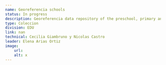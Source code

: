 ```yaml
---
name: Georeferencia schools
status: In progress
description: Georeferencia data repository of the preschool, primary and secondary public schools of ALC.The repository will have a georefenized base of school buildings for each country, and a base of 14 key attributes at school level based on adsinsitative data, which is possible to identify with the ID of the building.We are currently riding the repository, and we plan to leave the layers loaded in SCL data at the end of 2024 with at least 15 countries of the region this is the base input for various spatial analysis projects that we are planning from Edu.
type: Coleccion
division: EDU
link: nan
technical: Cecilia Giambruno y Nicolas Castro
leader: Elena Arias Ortiz
image: 
    url: 
    alt: x
---
```

    